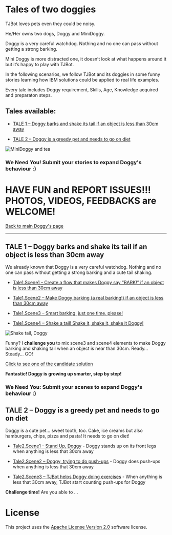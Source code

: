 # Tales of two doggies

TJBot loves pets even they could be noisy.

He/Her owns two dogs, Doggy and MiniDoggy.

Doggy is a very careful watchdog. Nothing and no one can pass without getting a strong barking.

Mini Doggy is more distracted one, it doesn’t look at what happens around it but it’s happy to play with TJBot.

In the following scenarios, we follow TJBot and its doggies in some funny stories learning how IBM solutions could be applied to real life examples.

Every tale includes Doggy requirement, Skills, Age, Knowledge acquired and preparaton steps.

## Tales available:

*   [TALE 1 – Doggy barks and shake its tail if an object is less than 30cm away](Tales%20of%20two%20doggies.md#tale-1--doggy-barks-and-shake-its-tail-if-an-object-is-less-than-30cm-away)

* [TALE 2 – Doggy is a greedy pet and needs to go on diet](Tales%20of%20two%20doggies.md#tale-2--doggy-is-a-greedy-pet-and-needs-to-go-on-diet)

![MiniDoggy and tea](Media/MiniDoggyReduced/MiniDoggyAnimated.gif)

### We Need You! Submit your stories to expand Doggy's behaviour :)

# HAVE FUN and REPORT ISSUES!!! PHOTOS, VIDEOS, FEEDBACKS are WELCOME!

[Back to main Doggy's page](https://github.com/fmanclossi/TJBot-playbook/tree/master/examples/Doggy)

----

## TALE 1 – Doggy barks and shake its tail if an object is less than 30cm away

We already known that Doggy is a very careful watchdog. Nothing and no one can pass without getting a strong barking and a cute tail shaking.

* [Tale1.Scene1 - Create a flow that makes Doggy say “BARK!” if an object is less than 30cm away](Tale1.Scene1.Say.BARK.md)

* [Tale1.Scene2 – Make Doggy barking (a real barking!) if an object is less than 30cm away](Tale1.Scene2.BARKING.md)

* [Tale1.Scene3 – Smart barking, just one time, please!](Tale1.Scene3.Smart.BARKING.md)

* [Tale1.Scene4 – Shake a tail! Shake it, shake it, shake it Doggy!](Tale1.Scene4.Shake.Tail.md)

![Shake tail, Doggy](https://github.com/fmanclossi/TJBot-playbook/blob/master/examples/Doggy/Media/Tales/t01s04.Shake.Tail.animated.gif)

Funny? I **challenge you** to mix scene3 and scene4 elements to make Doggy barking and shaking tail when an object is near than 30cm. Ready… Steady… GO!

[Click to see one of the candidate solution](https://github.com/fmanclossi/TJBot-playbook/blob/master/examples/Doggy/Media/Tales/t01C01.Barking.Shaking.Flow.jpg)

**Fantastic! Doggy is growing up smarter, step by step!**

### We Need You: Submit your scenes to expand Doggy's behaviour :)

## TALE 2 – Doggy is a greedy pet and needs to go on diet

Doggy is a cute pet... sweet tooth, too. Cake, ice creams but also hamburgers, chips, pizza and pasta! It needs to go on diet!

* [Tale2.Scene1 - Stand Up, Doggy](Tale1.Scene5.StandUp.Doggy.md) - Doggy stands up on its front legs when anything is less that 30cm away

* [Tale2.Scene2 – Doggy, trying to do push-ups](Tale2.Scene2.Doggy.Push-ups.md) - Doggy does push-ups when anything is less that 30cm away

* [Tale2.Scene3 – TJBot helps Doggy doing exercises](Tale2.Scene3.Doggy.Exercises.md) - When anything is less that 30cm away, TJBot start counting push-ups for Doggy

**Challenge time!** Are you able to ...

# License  
This project uses the [Apache License Version 2.0](../../LICENSE) software license.  
